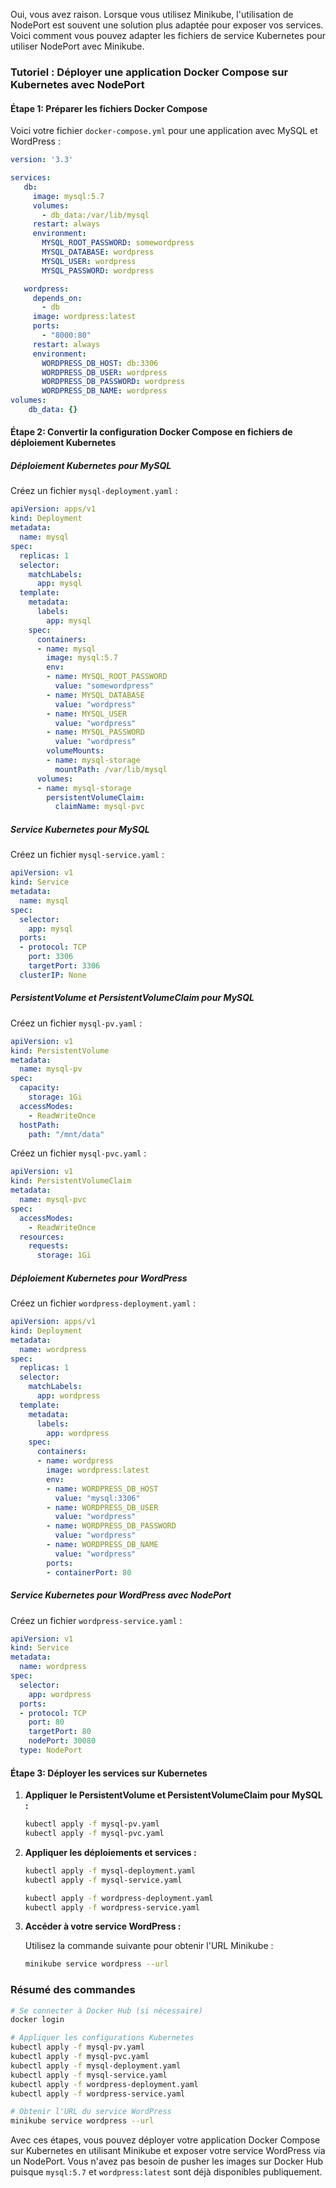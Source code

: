 Oui, vous avez raison. Lorsque vous utilisez Minikube, l'utilisation de NodePort est souvent une solution plus adaptée pour exposer vos services. Voici comment vous pouvez adapter les fichiers de service Kubernetes pour utiliser NodePort avec Minikube.

### Tutoriel : Déployer une application Docker Compose sur Kubernetes avec NodePort

#### Étape 1: Préparer les fichiers Docker Compose

Voici votre fichier `docker-compose.yml` pour une application avec MySQL et WordPress :

```yaml
version: '3.3'

services:
   db:
     image: mysql:5.7
     volumes:
       - db_data:/var/lib/mysql
     restart: always
     environment:
       MYSQL_ROOT_PASSWORD: somewordpress
       MYSQL_DATABASE: wordpress
       MYSQL_USER: wordpress
       MYSQL_PASSWORD: wordpress

   wordpress:
     depends_on:
       - db
     image: wordpress:latest
     ports:
       - "8000:80"
     restart: always
     environment:
       WORDPRESS_DB_HOST: db:3306
       WORDPRESS_DB_USER: wordpress
       WORDPRESS_DB_PASSWORD: wordpress
       WORDPRESS_DB_NAME: wordpress
volumes:
    db_data: {}
```

#### Étape 2: Convertir la configuration Docker Compose en fichiers de déploiement Kubernetes

##### Déploiement Kubernetes pour MySQL

Créez un fichier `mysql-deployment.yaml` :

```yaml
apiVersion: apps/v1
kind: Deployment
metadata:
  name: mysql
spec:
  replicas: 1
  selector:
    matchLabels:
      app: mysql
  template:
    metadata:
      labels:
        app: mysql
    spec:
      containers:
      - name: mysql
        image: mysql:5.7
        env:
        - name: MYSQL_ROOT_PASSWORD
          value: "somewordpress"
        - name: MYSQL_DATABASE
          value: "wordpress"
        - name: MYSQL_USER
          value: "wordpress"
        - name: MYSQL_PASSWORD
          value: "wordpress"
        volumeMounts:
        - name: mysql-storage
          mountPath: /var/lib/mysql
      volumes:
      - name: mysql-storage
        persistentVolumeClaim:
          claimName: mysql-pvc
```

##### Service Kubernetes pour MySQL

Créez un fichier `mysql-service.yaml` :

```yaml
apiVersion: v1
kind: Service
metadata:
  name: mysql
spec:
  selector:
    app: mysql
  ports:
  - protocol: TCP
    port: 3306
    targetPort: 3306
  clusterIP: None
```

##### PersistentVolume et PersistentVolumeClaim pour MySQL

Créez un fichier `mysql-pv.yaml` :

```yaml
apiVersion: v1
kind: PersistentVolume
metadata:
  name: mysql-pv
spec:
  capacity:
    storage: 1Gi
  accessModes:
    - ReadWriteOnce
  hostPath:
    path: "/mnt/data"
```

Créez un fichier `mysql-pvc.yaml` :

```yaml
apiVersion: v1
kind: PersistentVolumeClaim
metadata:
  name: mysql-pvc
spec:
  accessModes:
    - ReadWriteOnce
  resources:
    requests:
      storage: 1Gi
```

##### Déploiement Kubernetes pour WordPress

Créez un fichier `wordpress-deployment.yaml` :

```yaml
apiVersion: apps/v1
kind: Deployment
metadata:
  name: wordpress
spec:
  replicas: 1
  selector:
    matchLabels:
      app: wordpress
  template:
    metadata:
      labels:
        app: wordpress
    spec:
      containers:
      - name: wordpress
        image: wordpress:latest
        env:
        - name: WORDPRESS_DB_HOST
          value: "mysql:3306"
        - name: WORDPRESS_DB_USER
          value: "wordpress"
        - name: WORDPRESS_DB_PASSWORD
          value: "wordpress"
        - name: WORDPRESS_DB_NAME
          value: "wordpress"
        ports:
        - containerPort: 80
```

##### Service Kubernetes pour WordPress avec NodePort

Créez un fichier `wordpress-service.yaml` :

```yaml
apiVersion: v1
kind: Service
metadata:
  name: wordpress
spec:
  selector:
    app: wordpress
  ports:
  - protocol: TCP
    port: 80
    targetPort: 80
    nodePort: 30080
  type: NodePort
```

#### Étape 3: Déployer les services sur Kubernetes

1. **Appliquer le PersistentVolume et PersistentVolumeClaim pour MySQL :**

   ```bash
   kubectl apply -f mysql-pv.yaml
   kubectl apply -f mysql-pvc.yaml
   ```

2. **Appliquer les déploiements et services :**

   ```bash
   kubectl apply -f mysql-deployment.yaml
   kubectl apply -f mysql-service.yaml

   kubectl apply -f wordpress-deployment.yaml
   kubectl apply -f wordpress-service.yaml
   ```

3. **Accéder à votre service WordPress :**

   Utilisez la commande suivante pour obtenir l'URL Minikube :

   ```bash
   minikube service wordpress --url
   ```

### Résumé des commandes

```bash
# Se connecter à Docker Hub (si nécessaire)
docker login

# Appliquer les configurations Kubernetes
kubectl apply -f mysql-pv.yaml
kubectl apply -f mysql-pvc.yaml
kubectl apply -f mysql-deployment.yaml
kubectl apply -f mysql-service.yaml
kubectl apply -f wordpress-deployment.yaml
kubectl apply -f wordpress-service.yaml

# Obtenir l'URL du service WordPress
minikube service wordpress --url
```

Avec ces étapes, vous pouvez déployer votre application Docker Compose sur Kubernetes en utilisant Minikube et exposer votre service WordPress via un NodePort. Vous n'avez pas besoin de pusher les images sur Docker Hub puisque `mysql:5.7` et `wordpress:latest` sont déjà disponibles publiquement.
